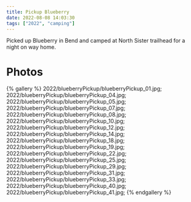 ```yaml
---
title: Pickup Blueberry
date: 2022-08-08 14:03:30
tags: ["2022", "camping"]
---
```


Picked up Blueberry in Bend and camped at North Sister trailhead for a night on way home.

# Photos

{% gallery %}
2022/blueberryPickup/blueberryPickup_01.jpg;
2022/blueberryPickup/blueberryPickup_04.jpg;
2022/blueberryPickup/blueberryPickup_05.jpg;
2022/blueberryPickup/blueberryPickup_07.jpg;
2022/blueberryPickup/blueberryPickup_08.jpg;
2022/blueberryPickup/blueberryPickup_10.jpg;
2022/blueberryPickup/blueberryPickup_12.jpg;
2022/blueberryPickup/blueberryPickup_14.jpg;
2022/blueberryPickup/blueberryPickup_18.jpg;
2022/blueberryPickup/blueberryPickup_19.jpg;
2022/blueberryPickup/blueberryPickup_22.jpg;
2022/blueberryPickup/blueberryPickup_25.jpg;
2022/blueberryPickup/blueberryPickup_29.jpg;
2022/blueberryPickup/blueberryPickup_31.jpg;
2022/blueberryPickup/blueberryPickup_33.jpg;
2022/blueberryPickup/blueberryPickup_40.jpg;
2022/blueberryPickup/blueberryPickup_41.jpg;
{% endgallery %}
